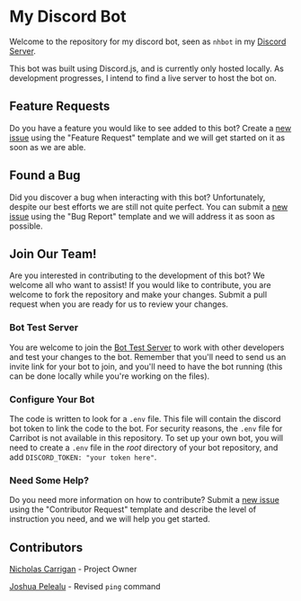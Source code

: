 # My Discord Bot

Welcome to the repository for my discord bot, seen as `nhbot` in my [Discord Server](https://discord.gg/PHqDbkg).

This bot was built using Discord.js, and is currently only hosted locally. As development progresses, I intend to find a live server to host the bot on.

## Feature Requests

Do you have a feature you would like to see added to this bot? Create a [new issue](https://github.com/nhcarrigan/discord-bot/issues/new/choose) using the "Feature Request" template and we will get started on it as soon as we are able.

## Found a Bug

Did you discover a bug when interacting with this bot? Unfortunately, despite our best efforts we are still not quite perfect. You can submit a [new issue](https://github.com/nhcarrigan/discord-bot/issues/new/choose) using the "Bug Report" template and we will address it as soon as possible.

## Join Our Team!

Are you interested in contributing to the development of this bot? We welcome all who want to assist! If you would like to contribute, you are welcome to fork the repository and make your changes. Submit a pull request when you are ready for us to review your changes.

### Bot Test Server

You are welcome to join the [Bot Test Server](https://discord.gg/BqRZ85t) to work with other developers and test your changes to the bot. Remember that you'll need to send us an invite link for your bot to join, and you'll need to have the bot running (this can be done locally while you're working on the files).

### Configure Your Bot

The code is written to look for a `.env` file. This file will contain the discord bot token to link the code to the bot. For security reasons, the `.env` file for Carribot is not available in this repository. To set up your own bot, you will need to create a `.env` file in the _root_ directory of your bot repository, and add `DISCORD_TOKEN: "your token here"`.

### Need Some Help?

Do you need more information on how to contribute? Submit a [new issue](https://github.com/nhcarrigan/discord-bot/issues/new/choose) using the "Contributor Request" template and describe the level of instruction you need, and we will help you get started.

## Contributors

[Nicholas Carrigan](https://github.com/nhcarrigan) - Project Owner

[Joshua Pelealu](https://github.com/JoshuaPelealu) - Revised `ping` command
